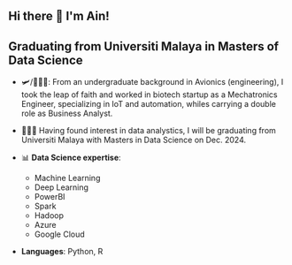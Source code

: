 ## Hi there 👋 I'm Ain!

<!--
**novicecoderjill/novicecoderjill** is a ✨ _special_ ✨ repository because its `README.md` (this file) appears on your GitHub profile.

Here are some ideas to get you started:

- 🔭 I’m currently working on ...
- 🌱 I’m currently learning ...
- 👯 I’m looking to collaborate on ...
- 🤔 I’m looking for help with ...
- 💬 Ask me about ...
- 📫 How to reach me: ...
- 😄 Pronouns: ...
- ⚡ Fun fact: ...
-->

## Graduating from Universiti Malaya in Masters of Data Science

- 🛩️/👩🏽‍💻: From an undergraduate background in Avionics (engineering), I took the leap of faith and worked in biotech startup as a  Mechatronics Engineer, specializing in IoT and automation, whiles carrying a double role as Business Analyst. 

- 👩🏽‍💻 Having found interest in data analystics, I will be graduating from Universiti Malaya with Masters in Data Science on Dec. 2024.

- 📊 **Data Science expertise**:
  - Machine Learning
  - Deep Learning
  - PowerBI
  - Spark
  - Hadoop
  - Azure
  - Google Cloud

- **Languages**: Python, R


